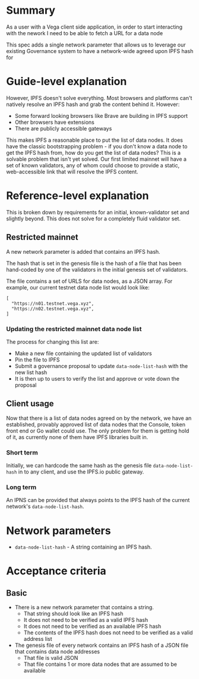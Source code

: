 # Summary
As a user with a Vega client side application, in order to start interacting with the nework I need to be able to fetch a URL for a data node

This spec adds a single network parameter that allows us to leverage our existing Governance system to have a network-wide agreed upon IPFS hash for 

# Guide-level explanation
However, IPFS doesn't solve everything. Most browsers and platforms can't natively resolve an IPFS hash and grab the content behind it. However:
- Some forward looking browsers like Brave are building in IPFS support
- Other browsers have extensions
- There are publicly accessible gateways

This makes IPFS a reasonable place to put the list of data nodes. It does have the classic bootstrapping problem - if you don't know a data node to get the IPFS hash from, how do you get the list of data nodes? This is a solvable problem that isn't yet solved. Our first limited mainnet will have a set of known validators, any of whom could choose to provide a static, web-accessible link that will resolve the IPFS content.

# Reference-level explanation
This is broken down by requirements for an initial, known-validator set and slightly beyond. This does not solve for a completely fluid validator set.

## Restricted mainnet
A new network parameter is added that contains an IPFS hash.

The hash that is set in the genesis file is the hash of a file that has been hand-coded by one of the validators in the initial genesis set of validators.

The file contains a set of URLS for data nodes, as a JSON array. For example, our current testnet data node list would look like:

```
[
  "https://n01.testnet.vega.xyz",
  "https://n02.testnet.vega.xyz",
]
```

### Updating the restricted mainnet data node list
The process for changing this list are:
- Make a new file containing the updated list of validators
- Pin the file to IPFS
- Submit a governance proposal to update `data-node-list-hash` with the new list hash
- It is then up to users to verify the list and approve or vote down the proposal 

## Client usage
Now that there is a list of data nodes agreed on by the network, we have an established, provably approved list of data nodes that the Console, token front end or Go wallet could use. The only problem for them is getting hold of it, as currently none of them have IPFS libraries built in.

### Short term
Initially, we can hardcode the same hash as the genesis file `data-node-list-hash` in to any client, and use the IPFS.io public gateway.

### Long term
An IPNS can be provided that always points to the IPFS hash of the current network's `data-node-list-hash`.

# Network parameters

- `data-node-list-hash` - A string containing an IPFS hash.

# Acceptance criteria

## Basic
- There is a new network parameter that contains a string.
	- That string should look like an IPFS hash
	- It does not need to be verified as a valid IPFS hash
	- It does not need to be verified as an available IPFS hash
	- The contents of the IPFS hash does not need to be verified as a valid address list 
- The genesis file of every network contains an IPFS hash of a JSON file that contains data node addresses
  - That file is valid JSON
  - That file contains 1 or more data nodes that are assumed to be available 
